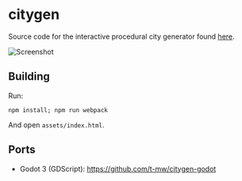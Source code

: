 # citygen

Source code for the interactive procedural city generator found [here](http://tmwhere.com/city_generation.html).

![Screenshot](screen.jpg)

## Building

Run:

    npm install; npm run webpack

And open `assets/index.html`.

## Ports

- Godot 3 (GDScript): https://github.com/t-mw/citygen-godot
